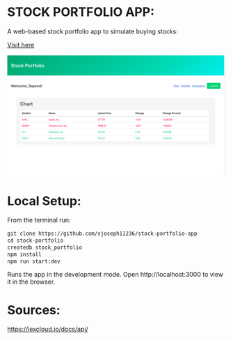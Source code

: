 # STOCK PORTFOLIO APP:
  A web-based stock portfolio app to simulate buying stocks:
  
  [Visit here](https://tttp-stock-app.herokuapp.com/)

  ![homepage](/public/home.png)

# Local Setup: 
  From the terminal run:

  ``` 
  git clone https://github.com/sjoseph11236/stock-portfolio-app
  cd stock-portfolio
  createdb stock_portfolio
  npm install
  npm run start:dev
  ```

 
  Runs the app in the development mode.
  Open http://localhost:3000 to view it in the browser.

# Sources:  
  https://iexcloud.io/docs/api/